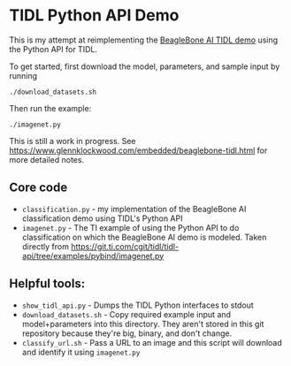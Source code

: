 # TIDL Python API Demo

This is my attempt at reimplementing the [BeagleBone AI TIDL demo][] using the
Python API for TIDL.

To get started, first download the model, parameters, and sample input by running

    ./download_datasets.sh

Then run the example:

    ./imagenet.py

This is still a work in progress.  See <https://www.glennklockwood.com/embedded/beaglebone-tidl.html> for more detailed notes.

## Core code

- `classification.py` - my implementation of the BeagleBone AI classification demo using TIDL's Python API
- `imagenet.py` - The TI example of using the Python API to do classification on
  which the BeagleBone AI demo is modeled.  Taken directly from
  <https://git.ti.com/cgit/tidl/tidl-api/tree/examples/pybind/imagenet.py>

## Helpful tools:

- `show_tidl_api.py` - Dumps the TIDL Python interfaces to stdout
- `download_datasets.sh` - Copy required example input and model+parameters into
  this directory.  They aren't stored in this git repository because they're
  big, binary, and don't change.
- `classify_url.sh` - Pass a URL to an image and this script will download and
  identify it using `imagenet.py`

[BeagleBone AI TIDL demo]: https://github.com/glennklockwood/beaglebone-ai/blob/main/classification/classification.cpp

